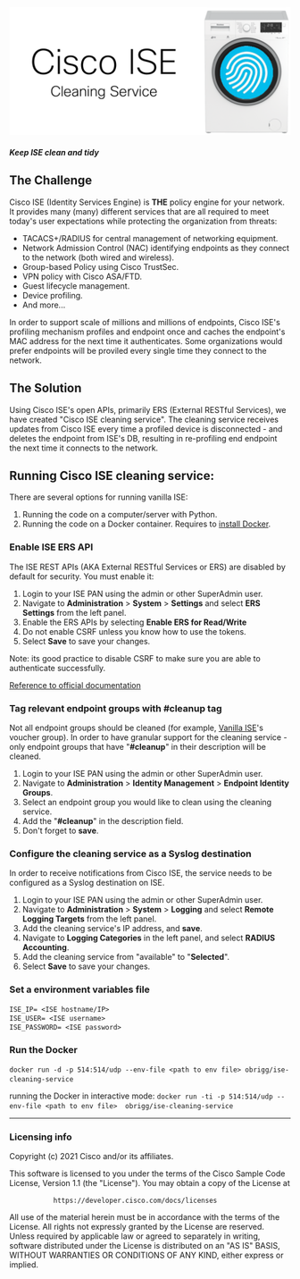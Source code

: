 <img src="img/logo.png">

##### Keep ISE clean and tidy
## The Challenge

Cisco ISE (Identity Services Engine) is **THE** policy engine for your network. It provides many (many) different services that are all required to meet today's user expectations while protecting the organization from threats:
* TACACS+/RADIUS for central management of networking equipment.
* Network Admission Control (NAC) identifying endpoints as they connect to the network (both wired and wireless).
* Group-based Policy using Cisco TrustSec.
* VPN policy with Cisco ASA/FTD.
* Guest lifecycle management.
* Device profiling.
* And more...

In order to support scale of millions and millions of endpoints, Cisco ISE's profiling mechanism profiles and endpoint once and caches the endpoint's MAC address for the next time it authenticates.
Some organizations would prefer endpoints will be proviled every single time they connect to the network.

## The Solution

Using Cisco ISE's open APIs, primarily ERS (External RESTful Services), we have created "Cisco ISE cleaning service".
The cleaning service receives updates from Cisco ISE every time a profiled device is disconnected - and deletes the endpoint from ISE's DB, resulting in re-profiling end endpoint the next time it connects to the network.

## Running Cisco ISE cleaning service:

There are several options for running vanilla ISE:
1. Running the code on a computer/server with Python.
2. Running the code on a Docker container. Requires to <a href="https://docs.docker.com/get-docker/"> install Docker</a>.

### Enable ISE ERS API

The ISE REST APIs (AKA External RESTful Services or ERS) are disabled by default for security. You must enable it:
1. Login to your ISE PAN using the admin or other SuperAdmin user.
2. Navigate to **Administration** > **System** > **Settings** and select **ERS Settings** from the left panel.
4. Enable the ERS APIs by selecting **Enable ERS for Read/Write**
5. Do not enable CSRF unless you know how to use the tokens.
6. Select **Save** to save your changes.

Note: its good practice to disable CSRF to make sure you are able to authenticate successfully.

<a href="https://community.cisco.com/t5/security-documents/ise-ers-api-examples/ta-p/3622623#toc-hId--623796905"> Reference to official documentation </a>

### Tag relevant endpoint groups with #cleanup tag
Not all endpoint groups should be cleaned (for example, <a href="https://github.com/obrigg/Vanilla-ISE">Vanilla ISE</a>'s voucher group). In order to have granular support for the cleaning service - only endpoint groups that have "**#cleanup**" in their description will be cleaned.
1. Login to your ISE PAN using the admin or other SuperAdmin user.
2. Navigate to **Administration** > **Identity Management** > **Endpoint Identity Groups**.
3. Select an endpoint group you would like to clean using the cleaning service.
4. Add the "**#cleanup**" in the description field.
5. Don't forget to **save**. 

### Configure the cleaning service as a Syslog destination
In order to receive notifications from Cisco ISE, the service needs to be configured as a Syslog destination on ISE.
1. Login to your ISE PAN using the admin or other SuperAdmin user.
2. Navigate to **Administration** > **System** > **Logging** and select **Remote Logging Targets** from the left panel.
4. Add the cleaning service's IP address, and **save**.
5. Navigate to **Logging Categories** in the left panel, and select **RADIUS Accounting**.
6. Add the cleaning service from "available" to "**Selected**".
7. Select **Save** to save your changes.


### Set a environment variables file ###
```
ISE_IP= <ISE hostname/IP>
ISE_USER= <ISE username>
ISE_PASSWORD= <ISE password>
```

### Run the Docker
`docker run -d -p 514:514/udp --env-file <path to env file> obrigg/ise-cleaning-service`

running the Docker in interactive mode:
`docker run -ti -p 514:514/udp --env-file <path to env file>  obrigg/ise-cleaning-service`

----
### Licensing info
Copyright (c) 2021 Cisco and/or its affiliates.

This software is licensed to you under the terms of the Cisco Sample
Code License, Version 1.1 (the "License"). You may obtain a copy of the
License at

               https://developer.cisco.com/docs/licenses

All use of the material herein must be in accordance with the terms of
the License. All rights not expressly granted by the License are
reserved. Unless required by applicable law or agreed to separately in
writing, software distributed under the License is distributed on an "AS
IS" BASIS, WITHOUT WARRANTIES OR CONDITIONS OF ANY KIND, either express
or implied.
